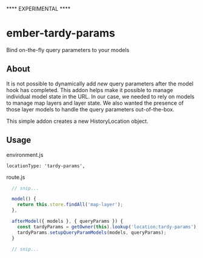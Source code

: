 **** EXPERIMENTAL ****

# ember-tardy-params
Bind on-the-fly query parameters to your models

## About
It is not possible to dynamically add _new_ query parameters after the model hook has completed. This addon helps make it possible to manage individual model state in the URL. In our case, we needed to rely on models to manage map layers and layer state. We also wanted the presence of those layer models to handle the query parameters out-of-the-box. 

This simple addon creates a new HistoryLocation object.

## Usage
environment.js
```
locationType: 'tardy-params',
```

route.js
```javascript
  // snip...

  model() {
    return this.store.findAll('map-layer');
  },

  afterModel({ models }, { queryParams }) {
    const tardyParams = getOwner(this).lookup('location:tardy-params');
    tardyParams.setupQueryParamModels(models, queryParams);
  }

  // snip...
```
